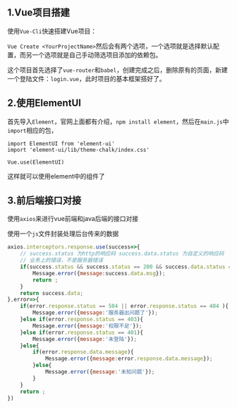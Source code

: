 ## 1.Vue项目搭建

使用`Vue-Cli`快速搭建Vue项目：

`Vue Create <YourProjectName>`然后会有两个选项，一个选项就是选择默认配置，而另一个选项就是自己手动筛选项目添加的依赖包。

这个项目首先选择了`vue-router`和`babel`，创建完成之后，删除原有的页面，新建一个登陆文件：`login.vue`，此时项目的基本框架搭好了。

## 2.使用ElementUI

首先导入`Element`，官网上面都有介绍，`npm install element`，然后在`main.js`中`import`相应的包，

```
import ElementUI from 'element-ui'
import 'element-ui/lib/theme-chalk/index.css'

Vue.use(ElementUI)
```

这样就可以使用element中的组件了

## 3.前后端接口对接

使用`axios`来进行vue前端和java后端的接口对接

使用一个`js`文件封装处理后台传来的数据

```js
axios.interceptors.response.use(success=>{
    // success.status 为http的响应码 success.data.status 为自定义的响应码
    // 业务上的错误，不是服务器错误
    if(success.status && success.status == 200 && success.data.status == 500){
        Message.error({message:success.data.msg});
        return ;
    }
    return success.data;
},error=>{
    if(error.response.status == 504 || error.response.status == 404 ){
        Message.error({message:'服务器出问题了'});
    }else if(error.response.status == 403){
        Message.error({message:'权限不足'});
    }else if(error.response.status == 401){
        Message.error({message:'未登陆'});
    }else{
        if(error.response.data.message){
            Message.error({message:error.response.data.message});
        }else{
            Message.error({message:'未知问题'});
        }
    }
    return ;
})
```

